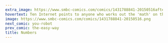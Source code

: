 ```yaml
---
extra_image: https://www.smbc-comics.com/comics/1431788841-20150516after.png
hovertext: Ten Internet points to anyone who works out the 'math' on this.
image: https://www.smbc-comics.com/comics/1431788841-20150516.png
next_comic: you-robot
prev_comic: the-easy-way
title: Numbers
---
```


